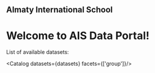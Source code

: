 ## Almaty International School
# Welcome to AIS Data Portal!

List of available datasets:

<Catalog datasets={datasets} facets={['group']}/>
